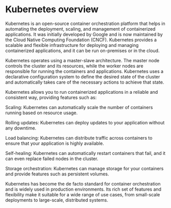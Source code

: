 # Kubernetes overview
Kubernetes is an open-source container orchestration platform that helps in automating the deployment, scaling, and management of containerized applications. It was initially developed by Google and is now maintained by the Cloud Native Computing Foundation (CNCF). Kubernetes provides a scalable and flexible infrastructure for deploying and managing containerized applications, and it can be run on-premises or in the cloud.

Kubernetes operates using a master-slave architecture. The master node controls the cluster and its resources, while the worker nodes are responsible for running the containers and applications. Kubernetes uses a declarative configuration system to define the desired state of the cluster and automatically takes care of the necessary actions to achieve that state.

Kubernetes allows you to run containerized applications in a reliable and consistent way, providing features such as:

Scaling: Kubernetes can automatically scale the number of containers running based on resource usage.

Rolling updates: Kubernetes can deploy updates to your application without any downtime.

Load balancing: Kubernetes can distribute traffic across containers to ensure that your application is highly available.

Self-healing: Kubernetes can automatically restart containers that fail, and it can even replace failed nodes in the cluster.

Storage orchestration: Kubernetes can manage storage for your containers and provide features such as persistent volumes.

Kubernetes has become the de facto standard for container orchestration and is widely used in production environments. Its rich set of features and flexibility make it suitable for a wide range of use cases, from small-scale deployments to large-scale, distributed systems.
